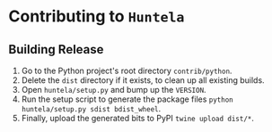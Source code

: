 # Contributing to `Huntela`

## Building Release 

1. Go to the Python project's root directory `contrib/python`.
1. Delete the `dist` directory if it exists, to clean up all existing builds.
1. Open `huntela/setup.py` and bump up the `VERSION`.
1. Run the setup script to generate the package files `python huntela/setup.py sdist bdist_wheel`.
1. Finally, upload the generated bits to PyPI `twine upload dist/*`.
